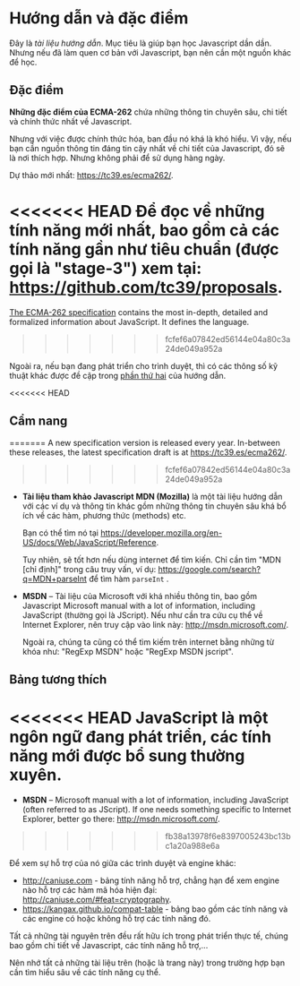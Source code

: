 # Hướng dẫn và đặc điểm

Đây là *tài liệu hướng dẫn*. Mục tiêu là giúp bạn học Javascript dần dần. Nhưng nếu đã làm quen cơ bản với Javascript, bạn nên cần một nguồn khác để học.
## Đặc điểm

**Những đặc điểm của ECMA-262** chứa những thông tin chuyên sâu, chi tiết và chính thức nhất về Javascript.
 
Nhưng với việc được chính thức hóa, ban đầu nó khá là khó hiểu. Vì vậy, nếu bạn cần nguồn thông tin đáng tin cậy nhất về chi tiết của Javascript, đó sẽ là nơi thích hợp. Nhưng không phải để sử dụng hàng ngày.

Dự thảo mới nhất: <https://tc39.es/ecma262/>.

<<<<<<< HEAD
Để đọc về những tính năng mới nhất, bao gồm cả các tính năng gần như tiêu chuẩn (được gọi là "stage-3") xem tại: <https://github.com/tc39/proposals>.
=======
[The ECMA-262 specification](https://www.ecma-international.org/publications/standards/Ecma-262.htm) contains the most in-depth, detailed and formalized information about JavaScript. It defines the language.
>>>>>>> fcfef6a07842ed56144e04a80c3a24de049a952a

Ngoài ra, nếu bạn đang phát triển cho trình duyệt, thì có các thông số kỹ thuật khác được đề cập trong [phần thứ hai](info:browser-environment) của hướng dẫn.

<<<<<<< HEAD
## Cẩm nang
=======
A new specification version is released every year. In-between these releases, the latest specification draft is at <https://tc39.es/ecma262/>.
>>>>>>> fcfef6a07842ed56144e04a80c3a24de049a952a

- **Tài liệu tham khảo Javascript MDN (Mozilla)** là một tài liệu hướng dẫn với các ví dụ và thông tin khác gồm những thông tin chuyên sâu khá bổ ích về các hàm, phương thức (methods) etc.

    Bạn có thể tìm nó tại <https://developer.mozilla.org/en-US/docs/Web/JavaScript/Reference>.

    Tuy nhiên, sẽ tốt hơn nếu dùng internet để tìm kiến. Chỉ cần tìm "MDN [chỉ định]" trong câu truy vấn, ví dụ: <https://google.com/search?q=MDN+parseInt> để tìm hàm `parseInt` .


- **MSDN** – Tài liệu của Microsoft với khá nhiều thông tin, bao gồm Javascript Microsoft manual with a lot of information, including JavaScript (thường gọi là JScript). Nếu như cần tra cứu cụ thể về Internet Explorer, nên truy cập vào link này: <http://msdn.microsoft.com/>.

    Ngoài ra, chúng ta cũng có thể tìm kiếm trên internet bằng những từ khóa như: "RegExp MSDN" hoặc "RegExp MSDN jscript".

## Bảng tương thích

<<<<<<< HEAD
JavaScript là một ngôn ngữ đang phát triển, các tính năng mới được bổ sung thường xuyên.
=======
- **MSDN** – Microsoft manual with a lot of information, including JavaScript (often referred to as JScript). If one needs something specific to Internet Explorer, better go there: <http://msdn.microsoft.com/>.
>>>>>>> fb38a13978f6e8397005243bc13bc1a20a988e6a

Để xem sự hỗ trợ của nó giữa các trình duyệt và engine khác:

- <http://caniuse.com> - bảng tính năng hỗ trợ, chẳng hạn để xem engine nào hỗ trợ các hàm mã hóa hiện đại: <http://caniuse.com/#feat=cryptography>.
- <https://kangax.github.io/compat-table> - bảng bao gồm các tính năng và các engine có hoặc không hỗ trợ các tính năng đó.

Tất cả những tài nguyên trên đều rất hữu ích trong phát triển thực tế, chúng bao gồm chi tiết về Javascript, các tính năng hỗ trợ,...

Nên nhớ tất cả những tài liệu trên (hoặc là trang này) trong trường hợp bạn cần tìm hiểu sâu về các tính năng cụ thể.
